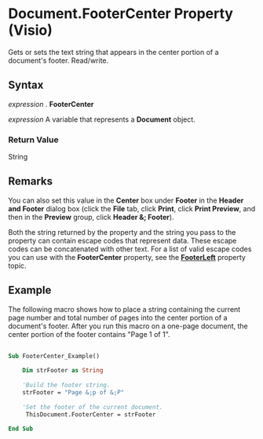 
# Document.FooterCenter Property (Visio)

Gets or sets the text string that appears in the center portion of a document's footer. Read/write.


## Syntax

 _expression_ . **FooterCenter**

 _expression_ A variable that represents a **Document** object.


### Return Value

String


## Remarks

You can also set this value in the  **Center** box under **Footer** in the **Header and Footer** dialog box (click the **File** tab, click **Print**, click  **Print Preview**, and then in the  **Preview** group, click **Header &; Footer**).

Both the string returned by the property and the string you pass to the property can contain escape codes that represent data. These escape codes can be concatenated with other text. For a list of valid escape codes you can use with the  **FooterCenter** property, see the **[FooterLeft](e832c09d-3ddb-4351-43ad-e1c5633b7bc9.md)** property topic.


## Example

The following macro shows how to place a string containing the current page number and total number of pages into the center portion of a document's footer. After you run this macro on a one-page document, the center portion of the footer contains "Page 1 of 1".


```vb
 
Sub FooterCenter_Example()  
 
    Dim strFooter as String 
 
    'Build the footer string.  
    strFooter = "Page &;p of &;P"  
 
    'Set the footer of the current document.  
     ThisDocument.FooterCenter = strFooter 
  
End Sub
```

